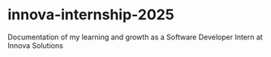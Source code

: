 # innova-internship-2025
Documentation of my learning and growth as a Software Developer Intern at Innova Solutions
